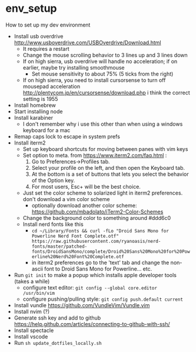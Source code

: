 # env_setup
How to set up my dev environment

* Install usb overdrive http://www.usboverdrive.com/USBOverdrive/Download.html
  * It requires a restart
  * Change the mouse scrolling behavior to 3 lines up and 3 lines down
  * If on high sierra, usb overdrive will handle no acceleration; if on earlier, maybe try installing smoothmouse
    * Set mouse sensitivity to about 75% (5 ticks from the right)
  * If on high sierra, you need to install cursorsense to turn off mousepad acceleration 
    http://plentycom.jp/en/cursorsense/download.php i think the correct setting is 1955
* Install homebrew
* Start installing node 
* Install karabiner 
  * I don't remember why i use this other than when using a windows keyboard for a mac
* Remap caps lock to escape in system prefs
* Install iterm2
  * Set up keyboard shortcuts for moving between panes with vim keys
  * Set option to meta. from https://www.iterm2.com/faq.html :
    1. Go to Preferences->Profiles tab. 
    2. Select your profile on the left, and then open the Keyboard tab. 
    3. At the bottom is a set of buttons that lets you select the behavior of the Option key. 
    4. For most users, Esc+ will be the best choice.
  * Just set the color scheme to solarized light in iterm2 preferences. don't download a vim color scheme
    * optionally download another color scheme:
      https://github.com/mbadolato/iTerm2-Color-Schemes
  * Change the background color to something around #ddd6c0
  * Install nerd fonts like this
    * `cd ~/Library/Fonts && curl -fLo "Droid Sans Mono for Powerline Nerd Font Complete.otf" https://raw.githubusercontent.com/ryanoasis/nerd-fonts/master/patched-fonts/DroidSansMono/complete/Droid%20Sans%20Mono%20for%20Powerline%20Nerd%20Font%20Complete.otf`
    * in iterm2 preferences go to the 'text' tab and change the non-ascii font to Droid Sans Mono for Powerline... etc.
* Run `git init` to make a popup which installs apple developer tools (takes a while)
  * configure text editor: `git config --global core.editor /usr/bin/vim`
  * configure pushing/pulling style: `git config push.default current`
* Install vundle https://github.com/VundleVim/Vundle.vim
* Install nvim (?)
* Generate ssh key and add to github https://help.github.com/articles/connecting-to-github-with-ssh/
* Install spectacle
* Install vscode
* Run `sh update_dotfiles_locally.sh`
    
